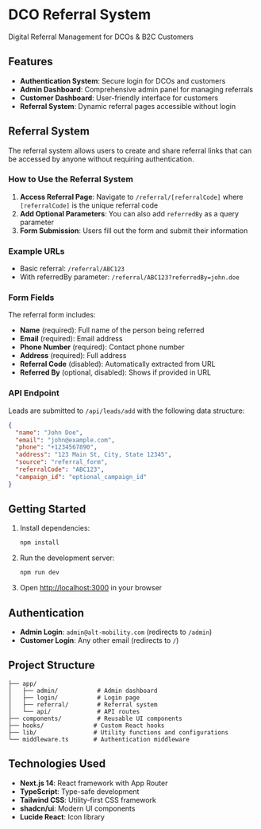 # DCO Referral System

Digital Referral Management for DCOs & B2C Customers

## Features

- **Authentication System**: Secure login for DCOs and customers
- **Admin Dashboard**: Comprehensive admin panel for managing referrals
- **Customer Dashboard**: User-friendly interface for customers
- **Referral System**: Dynamic referral pages accessible without login

## Referral System

The referral system allows users to create and share referral links that can be accessed by anyone without requiring authentication.

### How to Use the Referral System

1. **Access Referral Page**: Navigate to `/referral/[referralCode]` where `[referralCode]` is the unique referral code
2. **Add Optional Parameters**: You can also add `referredBy` as a query parameter
3. **Form Submission**: Users fill out the form and submit their information

### Example URLs

- Basic referral: `/referral/ABC123`
- With referredBy parameter: `/referral/ABC123?referredBy=john.doe`

### Form Fields

The referral form includes:
- **Name** (required): Full name of the person being referred
- **Email** (required): Email address
- **Phone Number** (required): Contact phone number
- **Address** (required): Full address
- **Referral Code** (disabled): Automatically extracted from URL
- **Referred By** (optional, disabled): Shows if provided in URL

### API Endpoint

Leads are submitted to `/api/leads/add` with the following data structure:

```json
{
  "name": "John Doe",
  "email": "john@example.com",
  "phone": "+1234567890",
  "address": "123 Main St, City, State 12345",
  "source": "referral_form",
  "referralCode": "ABC123",
  "campaign_id": "optional_campaign_id"
}
```

## Getting Started

1. Install dependencies:
   ```bash
   npm install
   ```

2. Run the development server:
   ```bash
   npm run dev
   ```

3. Open [http://localhost:3000](http://localhost:3000) in your browser

## Authentication

- **Admin Login**: `admin@alt-mobility.com` (redirects to `/admin`)
- **Customer Login**: Any other email (redirects to `/`)

## Project Structure

```
├── app/
│   ├── admin/           # Admin dashboard
│   ├── login/           # Login page
│   ├── referral/        # Referral system
│   └── api/             # API routes
├── components/          # Reusable UI components
├── hooks/              # Custom React hooks
├── lib/                # Utility functions and configurations
└── middleware.ts       # Authentication middleware
```

## Technologies Used

- **Next.js 14**: React framework with App Router
- **TypeScript**: Type-safe development
- **Tailwind CSS**: Utility-first CSS framework
- **shadcn/ui**: Modern UI components
- **Lucide React**: Icon library
